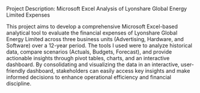 Project Description: Microsoft Excel Analysis of Lyonshare Global Energy Limited Expenses

This project aims to develop a comprehensive Microsoft Excel-based analytical tool to evaluate the financial expenses of Lyonshare Global Energy Limited across three business units (Advertising, Hardware, and Software) over a 12-year period. The tools I used were to analyze historical data, compare scenarios (Actuals, Budgets, Forecast), and provide actionable insights through pivot tables, charts, and an interactive dashboard. 
By consolidating and visualizing the data in an interactive, user-friendly dashboard, stakeholders can easily access key insights and make informed decisions to enhance operational efficiency and financial discipline.

